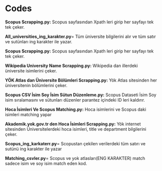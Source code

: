 # Codes

**Scopus Scrapping.py:** Scopus sayfasından Xpath leri girip her sayfayı tek tek çeker.

**All_universities_ing_karakter.py**= Tüm üniversite bilgilerini alır ve tüm satır ve sutünları ing karakter ile yazar.

**Scopus Scrapping.py:** Scopus sayfasından Xpath leri girip her sayfayı tek tek çeker.

**Wikipedia University Name Scrapping.py:** Wikipedia dan illerdeki üniversite isimlerini çeker.

**YÖK Atlas dan Üniversite Bölümleri Scrapping.py:** Yök Atlas sitesinden her üniversitenin bölümlerini çeker.

**Scopus CSV İsim Soy İsim Sütun Düzenleme.py:** Scopus Dataseti İsim Soy isim sıralamasını ve sütunları düzenler parantez içindeki ID leri kaldırır.

**Hoca İsimleri Ve Scopus Matching.py:** Hoca isimlerini ve Scopus daki isimleri matching yapar

**Akademik.yok.gov.tr den Hoca İsimleri Scrapping.py:** Yök internet sitesinden Üniversitelerdeki hoca isimleri, title ve department bilgilerini çeker.

**Scopus_ing_karkaterr.py**= Scopustan çekilen verilerdeki tüm satırı ve sutünü ing karakter ile yazar 

**Matching_csvler.py**= Scopus ve yok atlasları(ENG KARAKTER) match sadece isim ve soy isim match eden kod.
